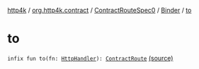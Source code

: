 [http4k](../../../index.md) / [org.http4k.contract](../../index.md) / [ContractRouteSpec0](../index.md) / [Binder](index.md) / [to](./to.md)

# to

`infix fun to(fn: `[`HttpHandler`](../../../org.http4k.core/-http-handler.md)`): `[`ContractRoute`](../../-contract-route/index.md) [(source)](https://github.com/http4k/http4k/blob/master/http4k-contract/src/main/kotlin/org/http4k/contract/routeSpec.kt#L45)